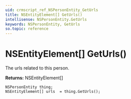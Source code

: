 ```yaml
---
uid: crmscript_ref_NSPersonEntity_GetUrls
title: NSEntityElement[] GetUrls()
intellisense: NSPersonEntity.GetUrls
keywords: NSPersonEntity, GetUrls
so.topic: reference
---
```


# NSEntityElement[] GetUrls()

The urls related to this person.

**Returns:** NSEntityElement[]

```crmscript
NSPersonEntity thing;
NSEntityElement[] urls  = thing.GetUrls();
```

